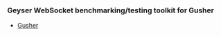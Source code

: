 ### Geyser WebSocket benchmarking/testing toolkit for Gusher
* [Gusher](https://github.com/dobrite/gusher)
